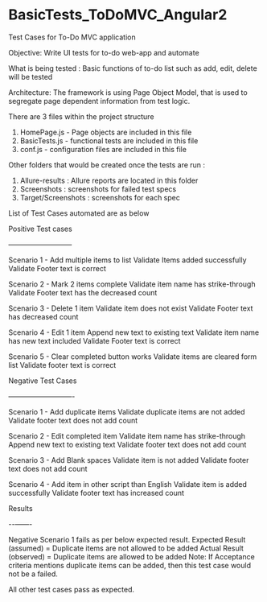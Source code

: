 # BasicTests_ToDoMVC_Angular2

Test Cases for To-Do MVC application

Objective:
Write UI tests for to-do web-app and automate 

What is being tested :
Basic functions of to-do list such as add, edit, delete will be tested  

Architecture:
The framework is using Page Object Model, that is used to segregate page dependent information from test logic. 

There are 3 files within the project structure

1. HomePage.js - Page objects are included in this file
2. BasicTests.js - functional tests are included in this file
3. conf.js - configuration files are included in this file

Other folders that would be created once the tests are run :
1. Allure-results : Allure reports are located in this folder
2. Screenshots : screenshots for failed test specs
3. Target/Screenshots : screenshots for each spec 

List of Test Cases automated are as below

Positive Test cases

—————————

Scenario 1 - Add multiple items to list
	Validate Items added successfully
	Validate Footer text is correct

Scenario 2 - Mark 2 items complete
	Validate item name has strike-through
	Validate Footer text has the decreased count

Scenario 3 - Delete 1 item
	Validate item does not exist
	Validate Footer text has decreased count

Scenario 4 - Edit 1 item
	Append new text to existing text
	Validate item name has new text included
	Validate Footer text is correct

Scenario 5 - Clear completed button works
	Validate items are cleared form list
	Validate footer text is correct

Negative Test Cases

—————————-

Scenario 1 - Add duplicate items
	Validate duplicate items are not added
	Validate footer text does not add count

Scenario 2 - Edit completed item
	Validate item name has strike-through
	Append new text to existing text
	Validate footer text does not add count

Scenario 3 - Add Blank spaces
	Validate item is not added
	Validate footer text does not add count

Scenario 4 - Add item in other script than English
	Validate item is added successfully
	Validate footer text has increased count

Results

--——-

Negative Scenario 1 fails as per below expected result. 
Expected Result (assumed) = Duplicate items are not allowed to be added
Actual Result (observed) = Duplicate items are allowed to be added
Note: If Acceptance criteria mentions duplicate items can be added, then this test case would not be a failed.

All other test cases pass as expected.
